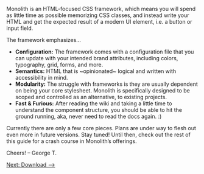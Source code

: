 Monolith is an HTML-focused CSS framework, which means you will spend as little time as possible memorizing CSS classes, and instead write your HTML and get the expected result of a modern UI element, i.e. a button or input field.

The framework emphasizes…

* **Configuration:** The framework comes with a configuration file that you can update with your intended brand attributes,
   including colors, typography, grid, forms, and more.
* **Semantics:** HTML that is ~opinionated~ logical and written with accessibility in mind. 
* **Modularity:** The struggle with frameworks is they are usually dependent on being your core stylesheet. Monolith is specifically designed to be scoped and controlled as an alternative, to existing projects.
* **Fast & Furious:** After reading the wiki and taking a little time to understand the component structure, you should be able to hit the ground running, aka, never need to read the docs again. :)

Currently there are only a few core pieces. Plans are under way to flesh out even more in future versions. Stay tuned! Until then, check out the rest of this guide for a crash course in Monolith’s offerings. 

Cheers! 
– George T. 

[Next: Download ⟶](Download-&-Install)
